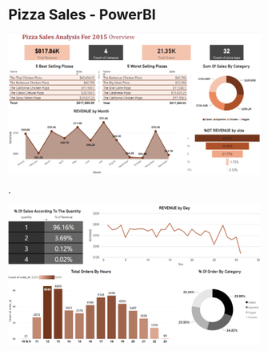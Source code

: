 # Pizza Sales - PowerBI


<img src = "https://github.com/Gulberinheja/Pizza-Sales---PowerBI/blob/main/PB1.png" />

#### . 

<img src = "https://github.com/Gulberinheja/Pizza-Sales---PowerBI/blob/main/PB2.png" />
